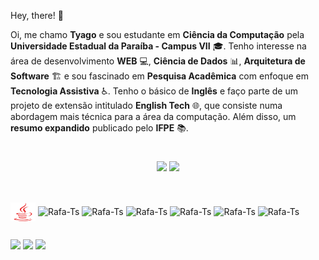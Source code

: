 Hey, there! 🙂

Oi, me chamo **Tyago** e sou estudante em **Ciência da Computação** pela **Universidade Estadual da Paraíba - Campus VII** 🎓. Tenho interesse na área de desenvolvimento **WEB** 💻, **Ciência de Dados** 📊, **Arquitetura de Software** 🏗️ e sou fascinado em **Pesquisa Acadêmica** com enfoque em **Tecnologia Assistiva** ♿. Tenho o básico de **Inglês** e faço parte de um projeto de extensão intitulado **English Tech** 🌐, que consiste numa abordagem mais técnica para a área da computação. Além disso, um **resumo expandido** publicado pelo **IFPE** 📚.
#

<div style="text-align: center;">
  <img src="https://github-readme-stats.vercel.app/api?username=tyagosousa&show_icons=true&theme=transparent" />
  <img src="https://i.giphy.com/media/v1.Y2lkPTc5MGI3NjExdDg0MWh2Z2pjMmt6OXVqY215dmF3YWg0OGdxeXQxOWoyM3J2Znh3diZlcD12MV9pbnRlcm5hbF9naWZfYnlfaWQmY3Q9Zw/Qxdurj3ryTbr2/giphy.gif" width="262" />
</div>



##
<div style="display: inline_block"><br>
<img align="center" alt="Rafa-Ts" height="30" width="40" src="https://raw.githubusercontent.com/devicons/devicon/master/icons/java/java-plain.svg">
 <img align="center" alt="Rafa-Ts" height="30" width="40" src="https://cdn.jsdelivr.net/gh/devicons/devicon@latest/icons/git/git-original.svg" />
 <img align="center" alt="Rafa-Ts" height="30" width="40" src="https://cdn.jsdelivr.net/gh/devicons/devicon@latest/icons/postgresql/postgresql-original-wordmark.svg" /> 
 <img align="center" alt="Rafa-Ts" height="30" width="40" src="https://cdn.jsdelivr.net/gh/devicons/devicon@latest/icons/vscode/vscode-original.svg" />
 <img align="center" alt="Rafa-Ts" height="30" width="40" src="https://cdn.jsdelivr.net/gh/devicons/devicon@latest/icons/html5/html5-original.svg" />
 <img  align="center" alt="Rafa-Ts" height="30" width="40" src="https://cdn.jsdelivr.net/gh/devicons/devicon@latest/icons/javascript/javascript-original.svg" />
<img align="center" alt="Rafa-Ts" height="30" width="40"  src="https://cdn.jsdelivr.net/gh/devicons/devicon@latest/icons/unifiedmodelinglanguage/unifiedmodelinglanguage-original.svg" />
          
          
          
          
</div>

  ##

<div> 
 <a href="https://instagram.com/tyagosousa_" target="_blank"><img src="https://img.shields.io/badge/-Instagram-%23E4405F?style=for-the-badge&logo=instagram&logoColor=white" target="_blank"></a>
   <a href="https://www.linkedin.com/in/devthiagosousa" target="_blank"><img src="https://img.shields.io/badge/-LinkedIn-%230077B5?style=for-the-badge&logo=linkedin&logoColor=white" target="_blank"></a> 
  <a href = "mailto:thiagosousaa84@gmail.com"><img src="https://img.shields.io/badge/-Gmail-%23333?style=for-the-badge&logo=gmail&logoColor=white" target="_blank"></a>
</div>

